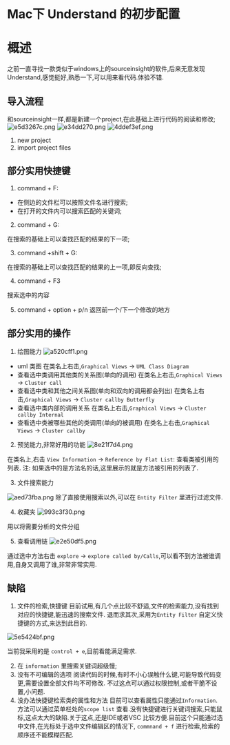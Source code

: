# Mac下 Understand 的初步配置

# 概述
之前一直寻找一款类似于windows上的sourceinsight的软件,后来无意发现 Understand,感觉挺好,熟悉一下,可以用来看代码.体验不错.

<!-- more -->

## 导入流程
和sourceinsight一样,都是新建一个project,在此基础上进行代码的阅读和修改;
![e5d3267c.png](/img/efficiency_tool_understand/e5d3267c.png)
![e34dd270.png](/img/efficiency_tool_understand/e34dd270.png)
![4ddef3ef.png](/img/efficiency_tool_understand/4ddef3ef.png)
1. new project 
2. import project files

## 部分实用快捷键

1. command + F:

- 在侧边的文件栏可以按照文件名进行搜索;
- 在打开的文件内可以搜索匹配的关键词;

2. command + G:

在搜索的基础上可以查找匹配的结果的下一项;

3. command +shift + G:

在搜索的基础上可以查找匹配的结果的上一项,即反向查找;

4. command + F3

搜索选中的内容

5. command + option + p/n
返回前一个/下一个修改的地方


## 部分实用的操作

1. 绘图能力
![a520cff1.png](/img/efficiency_tool_understand/a520cff1.png)

- uml 类图
在类名上右击,`Graphical Views` -> `UML Class Diagram`
- 查看选中类调用其他类的关系图(单向的调用)
在类名上右击,`Graphical Views` -> `Cluster call`
- 查看选中类和其他之间关系图(单向和双向的调用都会列出)
在类名上右击,`Graphical Views` -> `Cluster callby Butterfly`
- 查看选中类内部的调用关系
在类名上右击,`Graphical Views` -> `Cluster callby Internal`
- 查看选中类被哪些其他的类调用(单向的被调用)
在类名上右击,`Graphical Views` -> `Cluster callby`


2. 预览能力,非常好用的功能
![8e21f7d4.png](/img/efficiency_tool_understand/8e21f7d4.png)

在类名上,右击 `View Information` -> `Reference by Flat List`: 查看类被引用的列表. 
注: 如果选中的是方法名的话,这里展示的就是方法被引用的列表了.

3. 文件搜索能力

![aed73fba.png](/img/efficiency_tool_understand/aed73fba.png)
除了直接使用搜索以外,可以在 `Entity Filter` 里进行过滤文件.

4. 收藏夹
![993c3f30.png](/img/efficiency_tool_understand/993c3f30.png)

用以将需要分析的文件分组

5. 查看调用链
![e2e50df5.png](/img/efficiency_tool_understand/e2e50df5.png)

通过选中方法右击 `explore` -> `explore called by/Calls`,可以看不到方法被谁调用,自身又调用了谁,非常非常实用.


## 缺陷
1. 文件的检索,快捷键
目前试用,有几个点比较不舒适,文件的检索能力,没有找到对应的快捷键,能迅速的搜索文件.
退而求其次,采用为`Entity Filter` 自定义快捷键的方式,来达到此目的.

![5e5424bf.png](/img/efficiency_tool_understand/5e5424bf.png)

当前我采用的是 `control + e`,目前看能满足需求.

2. 在 `information` 里搜索关键词超级慢;
3. 没有不可编辑的选项
阅读代码的时候,有时不小心误触什么键,可能导致代码变更,需要设置全部文件均不可修改. 不过这点可以通过权限控制,或者干脆不设置,小问题.
4. 没办法快捷键检索类的属性和方法
目前可以查看属性只能通过`Information`. 方法可以通过菜单栏处的`scope list` 查看.没有快捷键进行关键词搜索,只能鼠标,这点太大的缺陷.关于这点,还是IDE或者VSC 比较方便.目前这个只能通过选中文件,在光标处于选中文件编辑区的情况下, `commnand + f` 进行检索,检索的顺序还不能模糊匹配.










